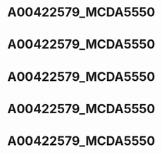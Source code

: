 # A00422579_MCDA5550
# A00422579_MCDA5550
# A00422579_MCDA5550
# A00422579_MCDA5550
# A00422579_MCDA5550
